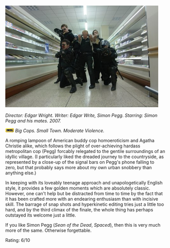 <!--
.. title: Hot Fuzz
.. slug: hot-fuzz
.. date: 2007-02-21 11:00:51-06:00
.. tags: Movies
.. category: Movies
.. link: 
.. description: 
.. type: text
-->


![Cleaning up the aisles](/files/2007/02/hotfuzz1.jpg)

*Director: Edgar Wright.
Writer: Edgar Write, Simon Pegg.
Starring: Simon Pegg and his mates.
2007.*

[![Internet Movie Database](/files/2007/03/imdb.png)](http://uk.imdb.com/title/tt0425112/)
*Big Cops. Small Town. Moderate Violence.*

A romping lampoon of American buddy cop homoeroticism and Agatha
Christie alike, which follows the plight of over-achieving hardass
metropolitan cop (Pegg) forcably relegated to the gentile surroundings
of an idyllic village. (I particularly liked the dreaded journey to the
countryside, as represented by a close-up of the signal bars on Pegg's
phone falling to zero, but that probably says more about my own urban
snobbery than anything else.)

In keeping with its loveably teenage approach and unapologetically
English style, it provides a few golden moments which are absolutely
classic. However, one can't help but be distracted from time to time by
the fact that it has been crafted more with an endearing enthusiasm than
with incisive skill. The barrage of snap shots and hyperkinetic editing
tries just a little too hard, and by the third climax of the finale, the
whole thing has perhaps outstayed its welcome just a little.

If you like Simon Pegg (*Sean of the Dead*, *Spaced*), then this is very
much more of the same. Otherwise forgettable.

Rating: 6/10